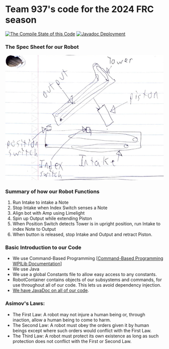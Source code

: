 # Team 937's code for the 2024 FRC season

[![The Compile State of this Code](https://github.com/frc937/robot2024/actions/workflows/compile.yml/badge.svg)](https://github.com/frc937/robot2024/actions/workflows/compile.yml)
[![Javadoc Deployment](https://github.com/frc937/robot2024/actions/workflows/deploy-javadoc.yml/badge.svg)](https://frc937.github.io/robot2024/javadoc/)

### The Spec Sheet for our Robot
![A picture of team 937's spec sheet for the robot.](./pictures/Robot%20Specs.png)

### Summary of how our Robot Functions
1. Run Intake to intake a Note
2. Stop Intake when Index Switch senses a Note
3. Align bot with Amp using Limelight
4. Spin up Output while extending Piston
5. When Position Switch detects Tower is in upright position, run Intake to index Note to Output
7. When button is released, stop Intake and Output and retract Piston.

### Basic Introduction to our Code

- We use Command-Based Programming
[[Command-Based Programming WPILib Documentation](https://docs.wpilib.org/en/stable/docs/software/commandbased/index.html)]
- We use Java
- We use a global Constants file to allow easy access to any constants.
- RobotContainer contains objects of our subsystems and commands, for use throughout all of our code. This lets us avoid dependency injection.
- [We have JavaDoc on all of our code](https://frc937.github.io/robot2024/javadoc/).

### Asimov's Laws:
 * The First Law: A robot may not injure a human being or, through inaction, allow a human being to come to harm.
 * The Second Law: A robot must obey the orders given it by human beings except where such orders would conflict with the First Law.
 * The Third Law: A robot must protect its own existence as long as such protection does not conflict with the First or Second Law.

